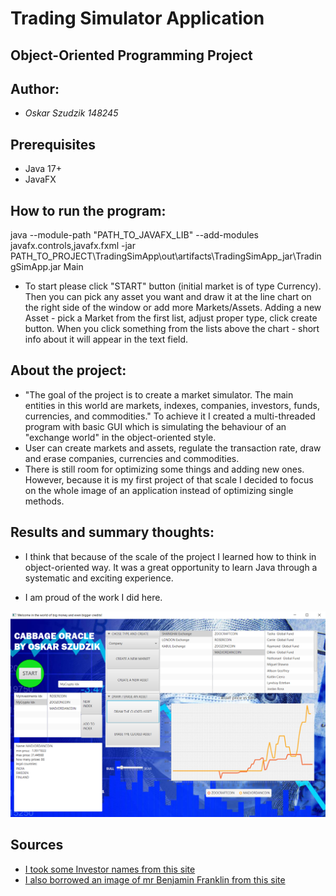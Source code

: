 # Trading Simulator Application
## Object-Oriented Programming Project

## Author:
* *Oskar Szudzik 148245*

## Prerequisites

* Java 17+
* JavaFX

## How to run the program:
java --module-path "PATH_TO_JAVAFX_LIB" --add-modules javafx.controls,javafx.fxml -jar PATH_TO_PROJECT\TradingSimApp\out\artifacts\TradingSimApp_jar\TradingSimApp.jar Main

* To start please click "START" button (initial market is of type Currency). 
  Then you can pick any asset you want and draw it at the line chart on 
  the right side of the window or add more Markets/Assets. Adding a new Asset - 
  pick a Market from the first list, adjust proper type, click create button. 
  When you click something from the lists above the chart - short info about it 
  will appear in the text field.

## About the project:
* "The goal of the project is to create a market simulator. The main entities in
  this world are markets, indexes, companies, investors, funds, currencies, and 
  commodities." To achieve it I created a multi-threaded program with basic GUI
  which is simulating the behaviour of an "exchange world" in the object-oriented
  style. 
* User can create markets and assets, regulate the transaction rate, draw and erase
  companies, currencies and commodities.
* There is still room for optimizing some things and adding new ones. 
  However, because it is my first project of that scale I decided to 
  focus on the whole image of an application instead of optimizing single methods.


## Results and summary thoughts:
* I think that because of the scale of the project I learned how to think in
  object-oriented way. It was a great opportunity to learn Java through a systematic
  and exciting experience.

* I am proud of the work I did here. 

![final view](/app_view.png)

## Sources

* [I took some Investor names from this site](https://www.usna.edu/Users/cs/roche/courses/s15si335/proj1/files.php%3Ff=names.txt.html)
* [I also borrowed an image of mr Benjamin Franklin from this site](https://www.cumanagement.com/articles/2020/08/facing-finances-amidst-covid-19)
